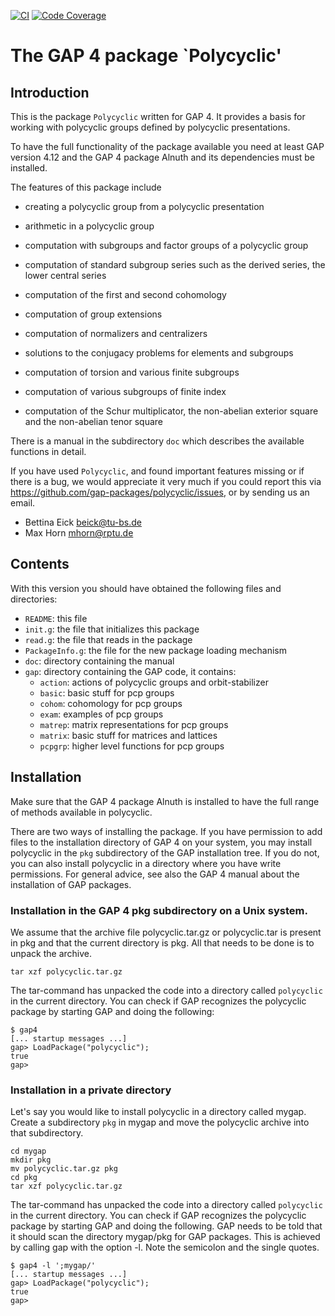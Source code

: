 [![CI](https://github.com/gap-packages/polycyclic/actions/workflows/CI.yml/badge.svg)](https://github.com/gap-packages/polycyclic/actions/workflows/CI.yml)
[![Code Coverage](https://codecov.io/github/gap-packages/polycyclic/coverage.svg?branch=master&token=)](https://codecov.io/gh/gap-packages/polycyclic)

The GAP 4 package `Polycyclic'
==============================

Introduction
------------

This is the package `Polycyclic` written for GAP 4.  It provides a
basis for working with polycyclic groups defined by polycyclic
presentations.

To have the full functionality of the package available you need at
least GAP version 4.12 and the GAP 4 package Alnuth and its dependencies
must be installed.

The features of this package include

  - creating a polycyclic group from a polycyclic presentation 

  - arithmetic in a polycyclic group

  - computation with subgroups and factor groups of a polycyclic group

  - computation of standard subgroup series such as the derived 
    series, the lower central series

  - computation of the first and second cohomology 

  - computation of group extensions

  - computation of normalizers and centralizers

  - solutions to the conjugacy problems for elements and subgroups

  - computation of torsion and various finite subgroups

  - computation of various subgroups of finite index

  - computation of the Schur multiplicator, the non-abelian
    exterior square and the non-abelian tenor square

There is a manual in the subdirectory `doc` which describes the
available functions in detail.

If you have used `Polycyclic`, and found important features missing
or if there is a bug, we would appreciate it very much  if you could
report this via <https://github.com/gap-packages/polycyclic/issues>,
or by sending us an email.
 - Bettina Eick  <beick@tu-bs.de>
 - Max Horn      <mhorn@rptu.de>


Contents
--------

With this version you should have obtained the following files and
directories:

- `README`:         this file
- `init.g`:         the file that initializes this package
- `read.g`:         the file that reads in the package        
- `PackageInfo.g`:  the file for the new package loading mechanism
- `doc`:            directory containing the manual
- `gap`:            directory containing the GAP code, it contains:
  - `action`:   actions of polycyclic groups and orbit-stabilizer
  - `basic`:    basic stuff for pcp groups
  - `cohom`:    cohomology for pcp groups
  - `exam`:     examples of pcp groups
  - `matrep`:   matrix representations for pcp groups
  - `matrix`:   basic stuff for matrices and lattices
  - `pcpgrp`:   higher level functions for pcp groups



Installation
------------

Make sure that the GAP 4 package Alnuth is installed to  have the full
range of methods available in polycyclic.

There are two ways of installing the package.  If you have permission
to add files to the installation directory of GAP 4 on your system,
you may install polycyclic in the `pkg` subdirectory of the GAP
installation tree.  If you do not, you can also install polycyclic in
a directory where you have write permissions.  For general advice, see
also the GAP 4 manual about the installation of GAP packages.


### Installation in the GAP 4 pkg subdirectory on a Unix system.

We assume that the archive file polycyclic.tar.gz or
polycyclic.tar is present in pkg and that the current directory is
pkg.  All that needs to be done is to unpack the archive.

    tar xzf polycyclic.tar.gz 

The tar-command has unpacked the code into a directory called
`polycyclic` in the current directory. You can check if GAP
recognizes the polycyclic package by starting GAP and doing the
following:

    $ gap4
    [... startup messages ...]
    gap> LoadPackage("polycyclic");
    true
    gap>     


### Installation in a private directory

Let's say you would like to install polycyclic in a directory
called mygap.  Create a subdirectory `pkg` in mygap and move the
polycyclic archive into that subdirectory.

    cd mygap
    mkdir pkg
    mv polycyclic.tar.gz pkg
    cd pkg
    tar xzf polycyclic.tar.gz

The tar-command has unpacked the code into a directory called
`polycyclic` in the current directory. You can check if GAP
recognizes the polycyclic package by starting GAP and doing the
following.  GAP needs to be told that it should scan the directory
mygap/pkg for GAP packages.  This is achieved by calling gap with
the option -l.  Note the semicolon and the single quotes.

    $ gap4 -l ';mygap/'
    [... startup messages ...]
    gap> LoadPackage("polycyclic");
    true
    gap> 
